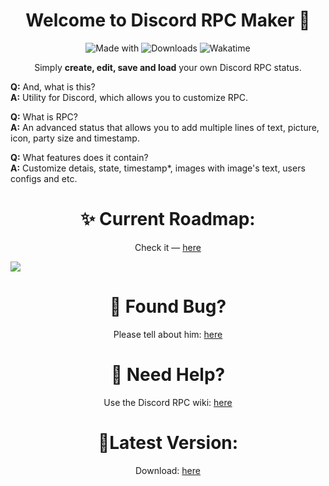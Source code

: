 <h1 align="center">Welcome to Discord RPC Maker 👋</h1>

<p align="center">
    <img alt="Made with" src="https://img.shields.io/badge/Made%20with-C%23-green">
    <img alt="Downloads" src="https://img.shields.io/github/downloads/aniv1re/CustomRPCMaker/total">
    <img alt="Wakatime" src="https://wakatime.com/badge/github/aniv1re/CustomRPCMaker.svg">
</p>

<p align="center">Simply <b>create, edit, save and load</b> your own Discord RPC status.</p> 

**Q:** And, what is this?   
**A:** Utility for Discord, which allows you to customize RPC. 

**Q:** What is RPC?  
**A:** An advanced status that allows you to add multiple lines of text, picture, icon, party size and timestamp.

**Q:** What features does it contain?  
**A:** Customize detais, state, timestamp*, images with image's text, users configs and etc.

<h1 align="center">✨ Current Roadmap:</h1> 
<p align="center">Check it — <a href="https://trello.com/b/KrqFBiVH/custom-rpc">here</a></p>

<img align="center" src="https://i.imgur.com/SbHT2ut.png">

<h1 align="center">🐛 Found Bug?</h1>
<p align="center">Please tell about him: <a href="https://github.com/aniv1re/CustomRPCMaker/issues/new">here<a/></p>

<h1 align="center">📝 Need Help?</h1> 
<p align="center">Use the Discord RPC wiki: <a href="https://github.com/aniv1re/CustomRPCMaker/wiki">here</a></p>

<h1 align="center">🚀Latest Version:</h1> 
<p align="center">Download: <a href="https://github.com/aniv1re/CustomRPCMaker/releases/latest">here</a></p>
